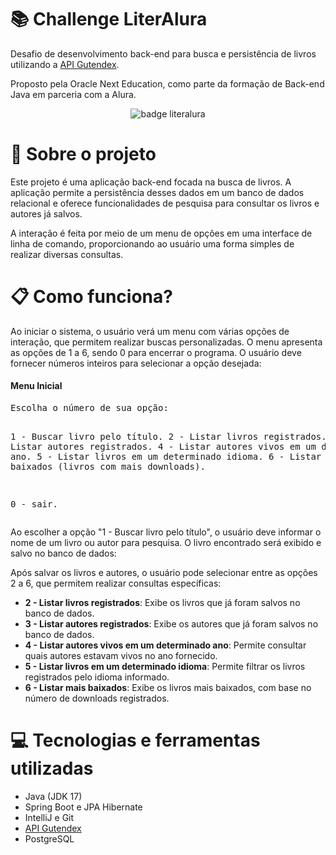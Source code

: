 <h1>📚 Challenge LiterAlura</h1>
<p>Desafio de desenvolvimento back-end para busca e persistência de livros utilizando a 
<a href="https://gutendex.com" target="_blank">API Gutendex</a>.</p> 
<P>Proposto pela Oracle Next Education, como parte da formação de Back-end Java em parceria com a Alura.</p>

<div style="text-align: center">
  <img src="https://github.com/user-attachments/assets/a33c6082-218f-48cd-8b36-f69d684dab37" alt="badge literalura">
</div>  

<h1>🔧 Sobre o projeto</h1>
<p>Este projeto é uma aplicação back-end focada na busca de livros. A aplicação permite a persistência desses dados em um banco de dados relacional e oferece funcionalidades de pesquisa para consultar os livros e autores já salvos.</p>
<p>A interação é feita por meio de um menu de opções em uma interface de linha de comando, proporcionando ao usuário uma forma simples de realizar diversas consultas.</p>

<h1>📋 Como funciona?</h1>
<p>Ao iniciar o sistema, o usuário verá um menu com várias opções de interação, que permitem realizar buscas personalizadas. O menu apresenta as opções de 1 a 6, sendo 0 para encerrar o programa. O usuário deve fornecer números inteiros para selecionar a opção desejada:</p>

<h4>Menu Inicial</h4>
<pre>
Escolha o número de sua opção:

1 - Buscar livro pelo título.
2 - Listar livros registrados.
3 - Listar autores registrados.
4 - Listar autores vivos em um determinado ano.
5 - Listar livros em um determinado idioma.
6 - Listar mais baixados (livros com mais downloads).

0 - sair.
</pre>

<p>Ao escolher a opção "1 - Buscar livro pelo título", o usuário deve informar o nome de um livro ou autor para pesquisa. O livro encontrado será exibido e salvo no banco de dados:</p>

<!-- Aqui você pode adicionar a imagem do livro salvo ou exemplo de consulta -->

<p>Após salvar os livros e autores, o usuário pode selecionar entre as opções 2 a 6, que permitem realizar consultas específicas:</p>

<ul>
  <li><strong>2 - Listar livros registrados</strong>: Exibe os livros que já foram salvos no banco de dados.</li>
  <li><strong>3 - Listar autores registrados</strong>: Exibe os autores que já foram salvos no banco de dados.</li>
  <li><strong>4 - Listar autores vivos em um determinado ano</strong>: Permite consultar quais autores estavam vivos no ano fornecido.</li>
  <li><strong>5 - Listar livros em um determinado idioma</strong>: Permite filtrar os livros registrados pelo idioma informado.</li>
  <li><strong>6 - Listar mais baixados</strong>: Exibe os livros mais baixados, com base no número de downloads registrados.</li>
</ul>

<h1>💻 Tecnologias e ferramentas utilizadas</h1>
<ul>
  <li>Java (JDK 17)</li>
  <li>Spring Boot e JPA Hibernate</li>
  <li>IntelliJ e Git</li>
  <li><a href="https://gutendex.com" target="_blank">API Gutendex</a></li>
  <li>PostgreSQL</li>
</ul>
